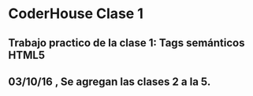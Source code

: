 # CoderHouse Clase 1
## Trabajo practico de la clase 1: Tags semánticos HTML5
## 03/10/16 , Se agregan las clases 2 a la 5.